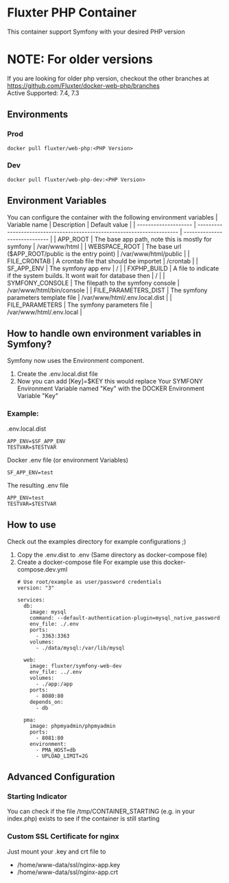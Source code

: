 # Fluxter PHP Container
This container support Symfony with your desired PHP version

# NOTE: For older versions
If you are looking for older php version, checkout the other branches at https://github.com/Fluxter/docker-web-php/branches  
Active Supported: 7.4, 7.3

## Environments
### Prod
`docker pull fluxter/web-php:<PHP Version>`
### Dev
`docker pull fluxter/web-php-dev:<PHP Version>`


## Environment Variables
You can configure the container with the following environment variables
| Variable name        | Description                                                             | Default value                 |
| -------------------- | ----------------------------------------------------------------------- | ----------------------------- |
| APP_ROOT             | The base app path, note this is mostly for symfony                      | /var/www/html                 |
| WEBSPACE_ROOT        | The base url ($APP_ROOT/public is the entry point)                      | /var/www/html/public          |
| FILE_CRONTAB         | A crontab file that should be importet                                  | /crontab                      |
| SF_APP_ENV           | The symfony app env                                                     | /                             |
| FXPHP_BUILD          | A file to indicate if the system builds. It wont wait for database then | /                             |
| SYMFONY_CONSOLE      | The filepath to the symfony console                                     | /var/www/html/bin/console     |
| FILE_PARAMETERS_DIST | The symfony parameters template file                                    | /var/www/html/.env.local.dist |
| FILE_PARAMETERS      | The symfony parameters file                                             | /var/www/html/.env.local      |

## How to handle own environment variables in Symfony?
Symfony now uses the Environment component.
1. Create the .env.local.dist file
2. Now you can add [Key]=$KEY this would replace Your SYMFONY Environment Variable named "Key" with the DOCKER Environment Variable "Key"

### Example:
.env.local.dist
```
APP_ENV=$SF_APP_ENV
TESTVAR=$TESTVAR
```
Docker .env file (or environment Variables)
``` 
SF_APP_ENV=test
```
The resulting .env file
```
APP_ENV=test
TESTVAR=$TESTVAR
``` 

## How to use
Check out the examples directory for example configurations ;)

1. Copy the .env.dist to .env (Same directory as docker-compose file)
1. Create a docker-compose file
    For example use this docker-compose.dev.yml
    ```
    # Use root/example as user/password credentials
    version: "3"

    services:
      db:
        image: mysql
        command: --default-authentication-plugin=mysql_native_password
        env_file: ./.env
        ports:
          - 3363:3363
        volumes:
          - ./data/mysql:/var/lib/mysql
          
      web:
        image: fluxter/symfony-web-dev
        env_file: ../.env
        volumes:
          - ./app:/app
        ports:
          - 8080:80
        depends_on:
          - db

      pma:
        image: phpmyadmin/phpmyadmin
        ports:
          - 8081:80
        environment:
          - PMA_HOST=db
          - UPLOAD_LIMIT=2G

    ```


## Advanced Configuration
### Starting Indicator
You can check if the file /tmp/CONTAINER_STARTING (e.g. in your index.php) exists to see if the container is still starting

### Custom SSL Certificate for nginx
Just mount your .key and crt file to  
- /home/www-data/ssl/nginx-app.key
- /home/www-data/ssl/nginx-app.crt